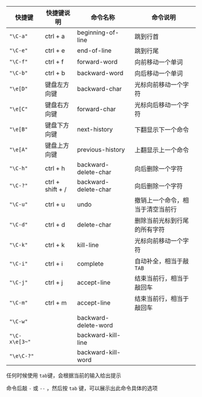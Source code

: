 | 快捷键        | 快捷键说明       | 命令名称             | 命令说明                         |
| ------------- | ---------------- | -------------------- | -------------------------------- |
| `"\C-a"`      | ctrl + a         | beginning-of-line    | 跳到行首                         |
| `"\C-e"`      | ctrl + e         | end-of-line          | 跳到行尾                         |
| `"\C-f"`      | ctrl + f         | forward-word         | 向前移动一个单词                 |
| `"\C-b"`      | ctrl + b         | backward-word        | 向后移动一个单词                 |
| `"\e[D"`      | 键盘左方向键     | backward-char        | 光标向前移动一个字符             |
| `"\e[C"`      | 键盘右方向键     | forward-char         | 光标向后移动一个字符             |
| `"\e[B"`      | 键盘下方向键     | next-history         | 下翻显示下一个命令               |
| `"\e[A"`      | 键盘上方向键     | previous-history     | 上翻显示上一个命令               |
| `"\C-h"`      | ctrl + h         | backward-delete-char | 向后删除一个字符                 |
| `"\C-?"`      | ctrl + shift + / | backward-delete-char | 向后删除一个字符                 |
| `"\C-u"`      | ctrl + u         | undo                 | 撤销上一个命令，相当于清空当前行 |
| `"\C-d"`      | ctrl + d         | delete-char          | 删除当前光标到行尾的所有字符     |
| `"\C-k"`      | ctrl + k         | kill-line            | 光标向前移动一个字符             |
| `"\C-i"`      | ctrl + i         | complete             | 自动补全，相当于敲`TAB`          |
| `"\C-j"`      | ctrl + j         | accept-line          | 结束当前行，相当于敲回车         |
| `"\C-m"`      | ctrl + m         | accept-line          | 结束当前行，相当于敲回车         |
| `"\C-w"`      |                  | backward-delete-word |                                  |
| `"\C-x\e[3~"` |                  | backward-kill-line   |                                  |
| `"\e\C-?"`    |                  | backward-kill-word   |                                  |

任何时候使用 `tab`键，会根据当前的输入给出提示

命令后敲 `-` 或 `--` ，然后按 `tab` 键，可以展示出此命令具体的选项
